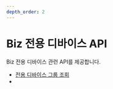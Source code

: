 ```yaml
---
depth_order: 2
---
```


# Biz 전용 디바이스 API

Biz 전용 디바이스 관련 API를 제공합니다.

* [전용 디바이스 그룹 조회](api-sharedevice-groupinquiry.md)
* 